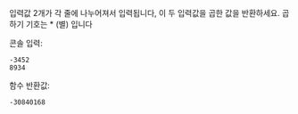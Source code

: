 입력값 2개가 각 줄에 나누어져서 입력됩니다, 이 두 입력값을 곱한 값을 반환하세요.
곱하기 기호는 * (별) 입니다

콘솔 입력:
```
-3452
8934
```

함수 반환값:
```
-30840168
```